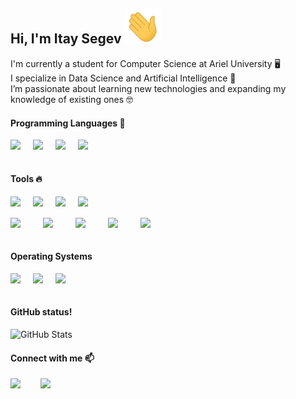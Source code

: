 ## Hi, I'm Itay Segev <img width="58px" alt="_קובץ מאת itaySegev1" src=https://raw.githubusercontent.com/ABSphreak/ABSphreak/master/gifs/Hi.gif>

I'm currently a student for Computer Science at Ariel University 🖥️ <br />
I specialize in Data Science and Artificial Intelligence 🤖<br />
I’m passionate about learning new technologies and expanding my knowledge of existing ones 🤓
<br />
#### Programming Languages 🚀

<img align="left" width="36px" src="https://user-images.githubusercontent.com/57855070/98301894-33521300-1fc4-11eb-860e-f06c2a2e9dce.png"/>
<img align="left" width="36px" src="https://user-images.githubusercontent.com/57855070/98302169-9c398b00-1fc4-11eb-9734-1c075d91db98.png"/>
<img align="left" width="36px" src="https://user-images.githubusercontent.com/57855070/98302338-e1f65380-1fc4-11eb-95ae-ad38f2c4fc13.png"/>
<img align="left" width="56px" src="https://user-images.githubusercontent.com/57855070/100355882-2ccf1e00-2ffb-11eb-90cf-5a2f8b258883.png"/><br />

<br />

#### Tools 🔥

<img align="left" width="36px" src="https://user-images.githubusercontent.com/57855070/98331898-3a017a00-2006-11eb-938a-eb22d38f9f57.png"/>
<img align="left" width="36px" src="https://user-images.githubusercontent.com/57855070/98332075-a4b2b580-2006-11eb-95ff-906388b38446.png"/>
<img align="left" width="36px" src="https://user-images.githubusercontent.com/57855070/98332831-1dfed800-2008-11eb-85dc-9925b457b3d4.png"/>
<img align="left" width="36px" src="https://upload.wikimedia.org/wikipedia/commons/thumb/9/9a/Visual_Studio_Code_1.35_icon.svg/1024px-Visual_Studio_Code_1.35_icon.svg.png"/>
<br />

<br />
<img align="left" width="52px" src="https://user-images.githubusercontent.com/57855070/98332575-94e7a100-2007-11eb-9c2b-81ad2d1d04f1.png"/>
<img align="left" width="52px" src="https://user-images.githubusercontent.com/57855070/98332622-ad57bb80-2007-11eb-8ecb-9bd68aefeef6.png"/> 
<img align="left" width="52px" src="https://banner2.cleanpng.com/20181109/eel/kisspng-anaconda-pip-installation-python-1713924909372.webp"/> 
<img align="left" width="52px" src="https://geo-python-site.readthedocs.io/en/latest/_images/pandas_logo.png"/>
<img align="left" width="52px" src="https://seeklogo.com/images/J/jupyter-logo-A91705F539-seeklogo.com.png"/> 
<br />

<br />

#### Operating Systems
<img align="left" width="36px" src="https://user-images.githubusercontent.com/57855070/100354935-92220f80-2ff9-11eb-8d48-a4c3cc1e3a9b.png"/>
<img align="left" width="36px" src="https://user-images.githubusercontent.com/57855070/100348648-db6d6180-2fef-11eb-8fea-e75047e57b3c.png"/>
<img align="left" width="36px" src="https://e7.pngegg.com/pngimages/263/957/png-clipart-apple-computer-icons-logo-apple-text-logo-thumbnail.png"/>

 <br />
 <br />

 #### GitHub status!
![GitHub Stats](https://github-readme-stats.vercel.app/api?username=itaysegev1&show_icons=true&theme=radical)

 
#### Connect with me 📫

[<img align="left" width="48px" src="https://user-images.githubusercontent.com/57855070/98333031-8fd72180-2008-11eb-96ce-cc86e185889c.png"/>][linkedin]

[linkedin]: https://www.linkedin.com/in/itaysegev1/

[<img align="left" width="48px" src= "https://camo.githubusercontent.com/e5cfad4cbb1e023463333923b069b81749d94e8ff5722f851c7bb01d65bb0e95/68747470733a2f2f696d672e736869656c64732e696f2f62616467652f476d61696c2d4431343833363f7374796c653d666f722d7468652d6261646765266c6f676f3d676d61696c266c6f676f436f6c6f723d7768697465"/>][Gmail]

[Gmail]: itaysegev1234@gmail.com

